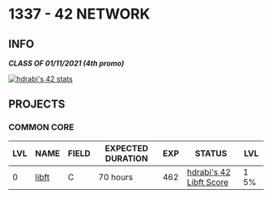 # 1337 - 42 NETWORK

## INFO
***CLASS OF 01/11/2021 (4th promo)***

[![hdrabi's 42 stats](https://badge42.herokuapp.com/api/stats/hdrabi)](https://github.com/chaosreaper)

## PROJECTS

### COMMON CORE

| LVL  | NAME | FIELD | EXPECTED DURATION | EXP | STATUS | LVL |
| --- | --- | --- | --- | --- | --- | --- |
| 0 | [libft](./LVL0/libft) | C | 70 hours | 462 | [hdrabi's 42 Libft Score](https://badge42.herokuapp.com/api/project/hdrabi/Libft) | 1 5% |

